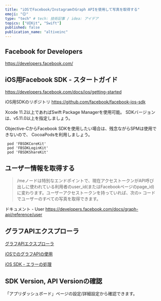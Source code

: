 ```yaml
---
title: "iOSでFacebook/InstagramのGraph APIを使用して写真を取得する"
emoji: "😊"
type: "tech" # tech: 技術記事 / idea: アイデア
topics: ["UIKit", "Swift"]
published: false
publication_name: "altiveinc"
---
```


## Facebook for Developers

https://developers.facebook.com/

## iOS用Facebook SDK - スタートガイド
https://developers.facebook.com/docs/ios/getting-started

iOS用SDKのリポジトリ
https://github.com/facebook/facebook-ios-sdk

Xcode 11.2以上であればSwift Package Managerを使用可能。
SDKバージョンは、v5.11.0以上を指定しましょう。

Objective-CからFacebook SDKを使用したい場合は、残念ながらSPMは使用できないので、
CocoaPodsを利用しましょう。

```PodfilePodfile
 pod 'FBSDKCoreKit'
 pod 'FBSDKLoginKit'
 pod 'FBSDKShareKit'
```


## ユーザー情報を取得する

> /meノードは特別なエンドポイントで、現在アクセストークンがAPI呼び出しに使われている利用者のuser_id(またはFacebookページのpage_id)に変わります。ユーザーアクセストークンを持っていれば、次の> コードでユーザーのすべての写真を取得できます。

ドキュメント - User
https://developers.facebook.com/docs/graph-api/reference/user

## グラフAPIエクスプローラ
[グラフAPIエクスプローラ](https://developers.facebook.com/tools/explorer)

[iOSでのグラフAPIの使用](https://developers.facebook.com/docs/ios/graph)

[iOS SDK - エラーの処理](https://developers.facebook.com/docs/ios/errors)

## SDK Version, API Versionの確認
「アプリダッシュボード」ページの設定/詳細設定から確認できます。


